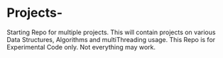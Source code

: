 # Projects-
Starting Repo for multiple projects.
This will contain projects on various Data Structures, Algorithms and multiThreading usage.
This Repo is for Experimental Code only. Not everything may work.
